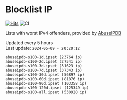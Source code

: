 # Blocklist IP

[![Hits](https://hits.seeyoufarm.com/api/count/incr/badge.svg?url=https%3A%2F%2Fgithub.com%2Fborestad%2Fblocklist-ip%2F&count_bg=%2379C83D&title_bg=%23555555&icon=&icon_color=%23E7E7E7&title=hits&edge_flat=false)](https://hits.seeyoufarm.com)  ![CI](https://img.shields.io/github/workflow/status/borestad/blocklist-ip/CI?style=flat-square)

Lists with worst IPv4 offenders, provided by [AbuseIPDB](https://www.abuseipdb.com/)

<!-- FOOTER-PLACEHOLDER -->
Updated every 5 hours<br>
Last update: `2024-05-09 - 20:20:12`
```
abuseipdb-s100-1d.ipset (23764 ip)
abuseipdb-s100-2d.ipset (27541 ip)
abuseipdb-s100-3d.ipset (31623 ip)
abuseipdb-s100-7d.ipset (37343 ip)
abuseipdb-s100-30d.ipset (56897 ip)
abuseipdb-s100-60d.ipset (81876 ip)
abuseipdb-s100-90d.ipset (103358 ip)
abuseipdb-s100-120d.ipset (125349 ip)
abuseipdb-s100-all.ipset (530920 ip)
```
